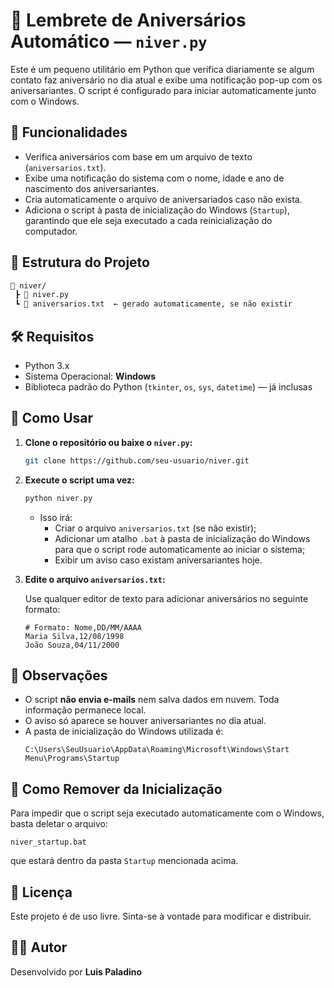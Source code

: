 # 🎉 Lembrete de Aniversários Automático — `niver.py`

Este é um pequeno utilitário em Python que verifica diariamente se algum contato faz aniversário no dia atual e exibe uma notificação pop-up com os aniversariantes. O script é configurado para iniciar automaticamente junto com o Windows.

## 🧩 Funcionalidades

- Verifica aniversários com base em um arquivo de texto (`aniversarios.txt`).
- Exibe uma notificação do sistema com o nome, idade e ano de nascimento dos aniversariantes.
- Cria automaticamente o arquivo de aniversariados caso não exista.
- Adiciona o script à pasta de inicialização do Windows (`Startup`), garantindo que ele seja executado a cada reinicialização do computador.

## 📁 Estrutura do Projeto

```bash
📁 niver/
 ┣ 📄 niver.py
 ┗ 📄 aniversarios.txt  ← gerado automaticamente, se não existir
```

## 🛠️ Requisitos

- Python 3.x
- Sistema Operacional: **Windows**
- Biblioteca padrão do Python (`tkinter`, `os`, `sys`, `datetime`) — já inclusas

## 🚀 Como Usar

1. **Clone o repositório ou baixe o `niver.py`:**
   ```bash
   git clone https://github.com/seu-usuario/niver.git
   ```

2. **Execute o script uma vez:**
   ```bash
   python niver.py
   ```

   - Isso irá:
     - Criar o arquivo `aniversarios.txt` (se não existir);
     - Adicionar um atalho `.bat` à pasta de inicialização do Windows para que o script rode automaticamente ao iniciar o sistema;
     - Exibir um aviso caso existam aniversariantes hoje.

3. **Edite o arquivo `aniversarios.txt`:**

   Use qualquer editor de texto para adicionar aniversários no seguinte formato:

   ```
   # Formato: Nome,DD/MM/AAAA
   Maria Silva,12/08/1998
   João Souza,04/11/2000
   ```

## 📌 Observações

- O script **não envia e-mails** nem salva dados em nuvem. Toda informação permanece local.
- O aviso só aparece se houver aniversariantes no dia atual.
- A pasta de inicialização do Windows utilizada é:
  ```
  C:\Users\SeuUsuario\AppData\Roaming\Microsoft\Windows\Start Menu\Programs\Startup
  ```

## 🧼 Como Remover da Inicialização

Para impedir que o script seja executado automaticamente com o Windows, basta deletar o arquivo:

```
niver_startup.bat
```

que estará dentro da pasta `Startup` mencionada acima.

## 📃 Licença

Este projeto é de uso livre. Sinta-se à vontade para modificar e distribuir.

## 🙋‍♂️ Autor

Desenvolvido por **Luis Paladino**
